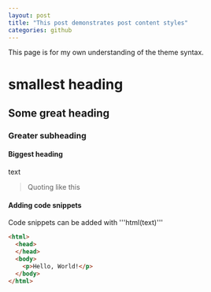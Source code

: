 ```yaml
---
layout: post
title: "This post demonstrates post content styles"
categories: github
---
```

This page is for my own understanding of the theme syntax.

# smallest heading
## Some great heading
### Greater subheading 
#### Biggest heading
text

> Quoting like this


#### Adding code snippets

Code snippets can be added with '''html(text)'''

``` html
<html>
  <head>
  </head>
  <body>
    <p>Hello, World!</p>
  </body>
</html>
```




